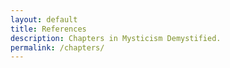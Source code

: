 ```yaml
---
layout: default
title: References
description: Chapters in Mysticism Demystified.
permalink: /chapters/
---
```


